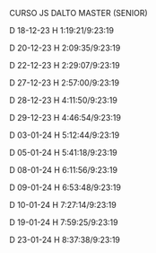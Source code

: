 CURSO JS DALTO MASTER (SENIOR)

D 18-12-23 H 1:19:21/9:23:19

D 20-12-23 H 2:09:35/9:23:19

D 22-12-23 H 2:29:07/9:23:19

D 27-12-23 H 2:57:00/9:23:19

D 28-12-23 H 4:11:50/9:23:19

D 29-12-23 H 4:46:54/9:23:19

D 03-01-24 H 5:12:44/9:23:19

D 05-01-24 H 5:41:18/9:23:19

D 08-01-24 H 6:11:56/9:23:19

D 09-01-24 H 6:53:48/9:23:19

D 10-01-24 H 7:27:14/9:23:19

D 19-01-24 H 7:59:25/9:23:19

D 23-01-24 H 8:37:38/9:23:19
